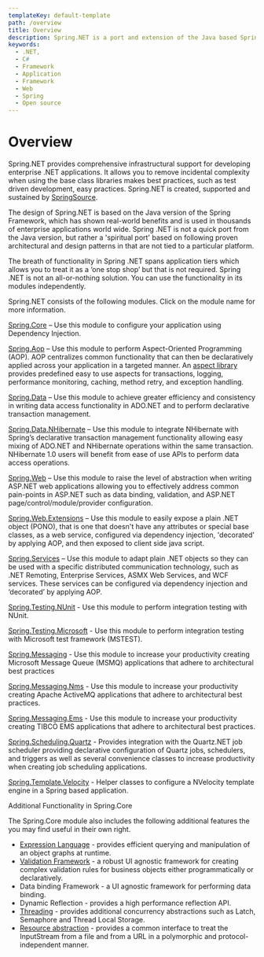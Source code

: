 ```yaml
---
templateKey: default-template
path: /overview
title: Overview
description: Spring.NET is a port and extension of the Java based Spring Framework for .NET.
keywords:
  - .NET,
  - C#
  - Framework
  - Application
  - Framework
  - Web
  - Spring
  - Open source
---
```


# Overview

Spring.NET provides comprehensive infrastructural support for developing enterprise .NET applications.  It allows you to remove incidental complexity when using the base class libraries makes best practices, such as test driven development, easy practices.  Spring.NET is created, supported and sustained by [SpringSource](http://www.springsource.com/).

The design of Spring.NET is based on the Java version of the Spring Framework, which has shown real-world benefits and is used in thousands of enterprise applications world wide.  Spring .NET is not a quick port from the Java version, but rather a 'spiritual port' based on following proven  architectural and design patterns in that are not tied to a particular platform. 

The breath of functionality in Spring .NET spans application tiers which allows you to treat it as a ‘one stop shop’ but that is not required.  Spring .NET is not an all-or-nothing solution.  You can use the functionality in its modules independently.

Spring.NET consists of the following modules. Click on the module name for more information.

[Spring.Core](/doc-latest/reference/html/objects.html) – Use this module to configure your application using Dependency Injection.   

[Spring.Aop](/doc-latest/reference/html/aop.html) – Use this module to perform Aspect-Oriented Programming (AOP).  AOP centralizes common functionality that can then be declaratively applied across your application in a targeted manner.   An [aspect library](/doc-latest/reference/html/aop-aspect-library.html) provides predefined easy to use aspects for transactions, logging, performance monitoring, caching, method retry, and exception handling.

[Spring.Data](/doc-latest/reference/html/spring-middle-tier.html) – Use this module to achieve greater efficiency and consistency in writing data access functionality in ADO.NET and to perform declarative transaction management.

[Spring.Data.NHibernate](/doc-latest/reference/html/orm.html) – Use this module to integrate NHibernate with Spring’s declarative transaction management functionality allowing easy mixing of ADO.NET and NHibernate operations within the same transaction. NHibernate 1.0 users will benefit from ease of use APIs to perform data access operations.

[Spring.Web](/doc-latest/reference/html/web.html) – Use this module to raise the level of abstraction when writing ASP.NET web applications allowing you to effectively address common pain-points in ASP.NET such as data binding, validation, and ASP.NET page/control/module/provider configuration.

[Spring.Web.Extensions](/doc-latest/reference/html/ajax.html) – Use this module to easily expose a plain .NET object (PONO), that is one that doesn't have any attributes or special base classes, as a web service, configured via dependency injection, 'decorated' by applying AOP, and then exposed to client side java script.

[Spring.Services](/doc-latest/reference/html/spring-services.html) – Use this module to adapt plain .NET objects so they can be used with a specific distributed communication technology, such as .NET Remoting, Enterprise Services, ASMX Web Services, and WCF services.  These services can be configured via dependency injection and ‘decorated’ by applying AOP.

[Spring.Testing.NUnit](/doc-latest/reference/html/testing.html) - Use this module to perform integration testing with NUnit.

[Spring.Testing.Microsoft](/doc-latest/reference/html/testing.html) - Use this module to perform integration testing with Microsoft test framework (MSTEST).

[Spring.Messaging](/doc-latest/reference/html/msmq.html) - Use this module to increase your productivity creating Microsoft Message Queue (MSMQ) applications that adhere to architectural best practices

[Spring.Messaging.Nms](/doc-latest/reference/html/messaging.html) - Use this module to increase your productivity creating Apache ActiveMQ applications that adhere to architectural best practices.

[Spring.Messaging.Ems](/doc-latest/reference/html/messaging.html) - Use this module to increase your productivity creating TIBCO EMS applications that adhere to architectural best practices.

[Spring.Scheduling.Quartz](/doc-latest/reference/html/scheduling.html#scheduling-quartz) - Provides integration with the Quartz.NET job scheduler providing declarative configuration of Quartz jobs, schedulers, and triggers as well as several convenience classes to increase productivity when creating job scheduling applications.

[Spring.Template.Velocity](/doc-latest/reference/html/templating.html) - Helper classes to configure a NVelocity template engine in a Spring based application.

Additional Functionality in Spring.Core

The Spring.Core module also includes the following additional features the you may find useful in their own right.
- [Expression Language](/doc-latest/reference/html/expressions.html) - provides efficient querying and manipulation of an object graphs at runtime.  
- [Validation Framework](/doc-latest/reference/html/validation.html) - a robust UI agnostic framework for creating complex validation rules for business objects either programmatically or declaratively.
- Data binding Framework - a UI agnostic framework for performing data binding.
- Dynamic Reflection - provides a high performance reflection API.
- [Threading](/doc-latest/reference/html/threading.html) - provides additional concurrency abstractions such as Latch, Semaphore and Thread Local Storage.
- [Resource abstraction](/doc-latest/reference/html/resources.html) - provides a common interface to treat the InputStream from a file and from a URL in a polymorphic and protocol-independent manner. 